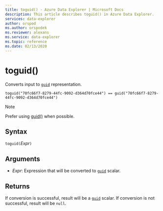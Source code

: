 ```yaml
---
title: toguid() - Azure Data Explorer | Microsoft Docs
description: This article describes toguid() in Azure Data Explorer.
services: data-explorer
author: orspod
ms.author: orspodek
ms.reviewer: alexans
ms.service: data-explorer
ms.topic: reference
ms.date: 02/13/2020
---
```

# toguid()

Converts input to [`guid`](./scalar-data-types/guid.md) representation.

```kusto
toguid("70fc66f7-8279-44fc-9092-d364d70fce44") == guid("70fc66f7-8279-44fc-9092-d364d70fce44")
```

> [!NOTE]
> Prefer using [guid()](./scalar-data-types/guid.md) when possible.

## Syntax

`toguid(`*Expr*`)`

## Arguments

* *Expr*: Expression that will be converted to [`guid`](./scalar-data-types/guid.md) scalar. 

## Returns

If conversion is successful, result will be a [`guid`](./scalar-data-types/guid.md) scalar.
If conversion is not successful, result will be `null`.
